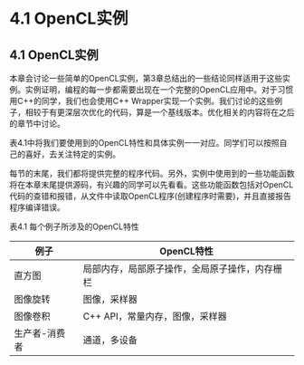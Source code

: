 # 4.1 OpenCL实例

## 4.1 OpenCL实例

本章会讨论一些简单的OpenCL实例，第3章总结出的一些结论同样适用于这些实例。实例证明，编程的每一步都需要出现在一个完整的OpenCL应用中。对于习惯用C++的同学，我们也会使用C++ Wrapper实现一个实例。我们讨论的这些例子，相较于有更深层次优化的代码，算是一个基线版本。优化相关的内容将在之后的章节中讨论。

表4.1中将我们要使用到的OpenCL特性和具体实例一一对应。同学们可以按照自己的喜好，去关注特定的实例。

每节的末尾，我们都将提供完整的程序代码。另外，实例中使用到的一些功能函数将在本章末尾提供源码，有兴趣的同学可以先看看。这些功能函数包括对OpenCL代码的查错和报错，从文件中读取OpenCL程序(创建程序时需要)，并且直接报告程序编译错误。

表4.1 每个例子所涉及的OpenCL特性

| 例子      | OpenCL特性                |
| ------- | ----------------------- |
| 直方图     | 局部内存，局部原子操作，全局原子操作，内存栅栏 |
| 图像旋转    | 图像，采样器                  |
| 图像卷积    | C++ API，常量内存，图像，采样器     |
| 生产者-消费者 | 通道，多设备                  |
